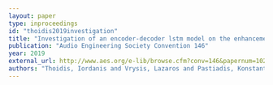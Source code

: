 ```yaml
---
layout: paper
type: inproceedings
id: "thoidis2019investigation"
title: "Investigation of an encoder-decoder lstm model on the enhancement of speech intelligibility in noise for hearing impaired listeners"
publication: "Audio Engineering Society Convention 146"
year: 2019
external_url: http://www.aes.org/e-lib/browse.cfm?conv=146&papernum=10206
authors: "Thoidis, Iordanis and Vrysis, Lazaros and Pastiadis, Konstantinos and Markou, Konstantinos and Papanikolaou, George"
---
```


